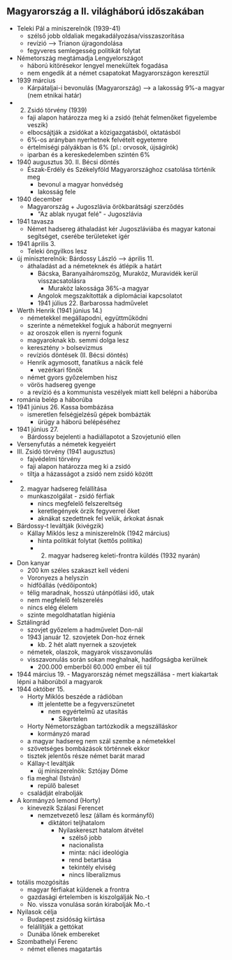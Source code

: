 ## Magyarország a II. világháború időszakában
- Teleki Pál a miniszerelnök (1939-41)
	- szélső jobb oldaliak megakadályozása/visszaszorítása
	- revízió --> Trianon újragondolása
	- fegyveres semlegesség politikát folytat
- Németország megtámadja Lengyelországot
	- háború kitörésekor lengyel menekültek fogadása
	- nem engedik át a német csapatokat Magyarországon keresztül
- 1939 március 
	- Kárpátaljai-i bevonulás (Magyarország) --> a lakosság 9%-a magyar (nem etnikai határ)
- 2. Zsidó törvény (1939)
	- faji alapon határozza meg ki a zsidó (tehát felmenőket figyelembe veszik)
	- elbocsájtják a zsidókat a közigazgatásból, oktatásból
	- 6%-os arányban nyerhetnek felvételt egyetemre
	- értelmiségi pályákban is 6% (pl.: orvosok, újságírók)
	- iparban és a kereskedelemben szintén 6%
- 1940 augusztus 30. II. Bécsi döntés
	- Észak-Erdély és Székelyföld Magyarországhoz csatolása történik meg
		- bevonul a magyar honvédség
		- lakosság fele
- 1940 december
	- Magyarország + Jugoszlávia örökbarátsági szerződés
		- "Az ablak nyugat felé" - Jugoszlávia
- 1941 tavasza
	- Német hadsereg áthaladást kér Jugoszláviába és magyar katonai segítséget, cserébe területeket ígér
- 1941 április 3.
	- Teleki öngyilkos lesz
- új miniszterelnök: Bárdossy László --> április 11.
	- áthaladást ad a németeknek és átlépik a határt
		- Bácska, Baranyaiháromszög, Muraköz, Muravidék kerül visszacsatolásra
			- Muraköz lakossága 36%-a magyar
		- Angolok megszakították a diplomáciai kapcsolatot
		- 1941 július 22. Barbarossa hadművelet
- Werth Henrik (1941 június 14.)
	- németekkel megállapodni, együttműködni
	- szerinte a németekkel fogjuk a háborút megnyerni
	- az oroszok ellen is nyerni fogunk
	- magyaroknak kb. semmi dolga lesz
	- keresztény > bolsevizmus
	- revíziós döntések (II. Bécsi döntés)
	- Henrik agymosott, fanatikus a nácik felé
		- vezérkari főnök
	- német gyors győzelemben hisz
	- vörös hadsereg gyenge
	- a revízió és a kommunista veszélyek miatt kell belépni a háborúba
- románia belép a háborúba
- 1941 június 26. Kassa bombázása
	- ismeretlen felségjelzésű gépek bombázták
		- ürügy a háború belépéséhez
- 1941 június 27.
	- Bárdossy bejelenti a hadiállapotot a Szovjetunió ellen
- Versenyfutás a németek kegyeiért
- III. Zsidó törvény (1941 augusztus)
	- fajvédelmi törvény
	- faji alapon határozza meg ki a zsidó
	- tiltja a házasságot a zsidó nem zsidó között
- 2. magyar hadsereg felállítása
	- munkaszolgálat - zsidó férfiak
		- nincs megfelelő felszereltség
		- keretlegények örzik fegyverrel őket
		- aknákat szedettnek fel velük, árkokat ásnak
- Bárdossy-t leváltják (kivégzik)
	- Kállay Miklós lesz a miniszerelnök (1942 március)
		- hinta politikát folytat (kettős politika)
		- 2. magyar hadsereg keleti-frontra küldés (1932 nyarán)
- Don kanyar
	- 200 km széles szakaszt kell védeni
	- Voronyezs a helyszín
	- hídfőállás (védőipontok)
	- télig maradnak, hosszú utánpótlási idő, utak
	- nem megfelelő felszerelés
	- nincs elég élelem
	- szinte megoldhatatlan higiénia
- Sztálingrád
	- szovjet győzelem a hadművelet Don-nál
	- 1943 január 12. szovjetek Don-hoz érnek
		- kb. 2 hét alatt nyernek a szovjetek
	- németek, olaszok, magyarok visszavonulás
	- visszavonulás során sokan meghalnak, hadifogságba kerülnek
		- 200.000 emberből 60.000 ember éli túl
- 1944 március 19.
		- Magyarország német megszállása
			- mert kiakartak lépni a háborúból a magyarok
- 1944 október 15.
	- Horty Miklós beszéde a rádióban
		- itt jelentette be a fegyverszünetet
			- nem egyértelmű az utasítás
				- Sikertelen
	- Horty Németországban tartózkodik a megszálláskor
		- kormányzó marad
	- a magyar hadsereg nem szál szembe a németekkel
	- szövetséges bombázások történnek ekkor
	- tisztek jelentős része német barát marad
	- Kállay-t leváltják
		- új miniszerelnök: Sztójay Döme
	- fia meghal (István)
		- repülő baleset
	- családját elrabolják
- A kormányzó lemond (Horty)
	- kinevezik Szálasi Ferencet
		- nemzetvezető lesz (állam és kormányfő)
			- diktátori teljhatalom
				- Nyilaskereszt hatalom átvétel
					- szélső jobb
					- nacionalista
					- minta: náci ideológia
					- rend betartása
					- tekintély elviség
					- nincs liberalizmus
- totális mozgósítás
	- magyar férfiakat küldenek a frontra
	- gazdasági értelemben is kiszolgálják No.-t
	- No. vissza vonulása során kirabolják Mo.-t
- Nyilasok célja
	- Budapest zsidóság kiirtása
	- felállítják a gettókat
	- Dunába lőnek embereket
- Szombathelyi Ferenc
	- német ellenes magatartás